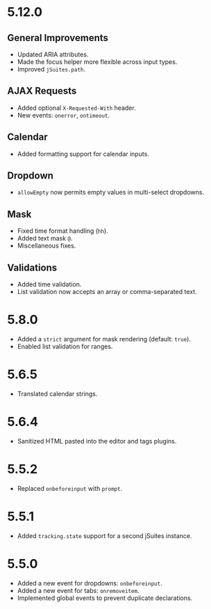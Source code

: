# 5.12.0

## General Improvements
- Updated ARIA attributes.
- Made the focus helper more flexible across input types.
- Improved `jSuites.path`.

## AJAX Requests
- Added optional `X-Requested-With` header.
- New events: `onerror`, `ontimeout`.

## Calendar
- Added formatting support for calendar inputs.

## Dropdown
- `allowEmpty` now permits empty values in multi-select dropdowns.

## Mask
- Fixed time format handling (`hh`).
- Added text mask `@`.
- Miscellaneous fixes.

## Validations
- Added time validation.
- List validation now accepts an array or comma-separated text.



# 5.8.0
- Added a `strict` argument for mask rendering (default: `true`).
- Enabled list validation for ranges.



# 5.6.5
- Translated calendar strings.



# 5.6.4
- Sanitized HTML pasted into the editor and tags plugins.



# 5.5.2
- Replaced `onbeforeinput` with `prompt`.



# 5.5.1
- Added `tracking.state` support for a second jSuites instance.



# 5.5.0
- Added a new event for dropdowns: `onbeforeinput`.
- Added a new event for tabs: `onremoveitem`.
- Implemented global events to prevent duplicate declarations.
